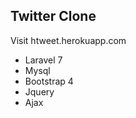 ## Twitter Clone

Visit <a>htweet.herokuapp.com</a>

- Laravel 7
- Mysql
- Bootstrap 4
- Jquery
- Ajax